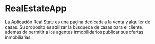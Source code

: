 # RealEstateApp

La Aplicación Real State es una página dedicada a la venta y alquiler de casas. Su proposito es agilizar la busqueda de casas para el cliente, ademas de permitir a los agentes inmobilidarios publicar sus ofertas inmobiliarias.
